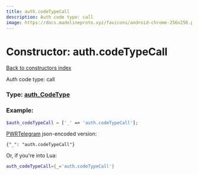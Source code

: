 ```yaml
---
title: auth.codeTypeCall
description: Auth code type: call
image: https://docs.madelineproto.xyz/favicons/android-chrome-256x256.png
---
```

# Constructor: auth.codeTypeCall  
[Back to constructors index](index.md)



Auth code type: call




### Type: [auth\_CodeType](../types/auth_CodeType.md)


### Example:

```php
$auth_codeTypeCall = ['_' => 'auth.codeTypeCall'];
```  

[PWRTelegram](https://pwrtelegram.xyz) json-encoded version:

```
{"_": "auth.codeTypeCall"}
```


Or, if you're into Lua:

```lua
auth_codeTypeCall={_='auth.codeTypeCall'}

```


